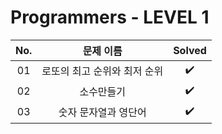 # Programmers - LEVEL 1


|          No.          |        문제 이름         |        Solved         |
| :-----: | :---------------------: | :-----: |
| 01 | 로또의 최고 순위와 최저 순위 | ✔️ |
| 02 | 소수만들기 | ✔️ |
| 03 | 숫자 문자열과 영단어 | ✔️ |